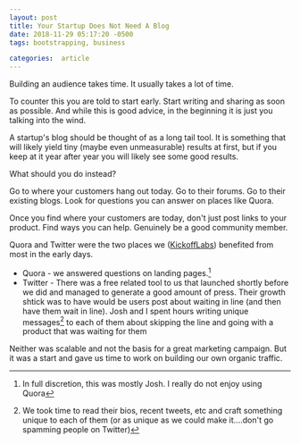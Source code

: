 ```yaml
---
layout: post
title: Your Startup Does Not Need A Blog
date: 2018-11-29 05:17:20 -0500
tags: bootstrapping, business

categories:  article
---
```


Building an audience takes time. It usually takes a lot of time.

To counter this you are told to start early. Start writing and sharing as soon as possible. And while this is good advice, in the beginning it is just you talking into the wind.

A startup's blog should be thought of as a long tail tool.  It is something that will likely yield tiny (maybe even unmeasurable) results at first, but if you keep at it year after year you will likely see some good results.

What should you do instead?

Go to where your customers hang out today. Go to their forums. Go to their existing blogs. Look for questions you can answer on places like Quora.

Once you find where your customers are today, don't just post links to your product. Find ways you can help. Genuinely be a good community member.

Quora and Twitter were the two places we ([KickoffLabs][1]) benefited from most in the early days.

* Quora - we answered questions on landing pages.[^1]
* Twitter - There was a free related tool to us that launched shortly before we did and managed to generate a good amount of press. Their growth shtick was to have would be users post about waiting in line (and then have them wait in line). Josh and I spent hours writing unique messages[^2] to each of them about skipping the line and going with a product that was waiting for them

Neither was scalable and not the basis for a great marketing campaign. But it was a start and gave us time to work on building our own organic traffic.

[1]:https://kickofflabs.com

[^1]: In full discretion, this was mostly Josh. I really do not enjoy using Quora
[^2]: We took time to read their bios, recent tweets, etc and craft something unique to each of them (or as unique as we could make it....don't go spamming people on Twitter)
